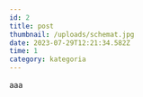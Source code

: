 ```yaml
---
id: 2
title: post
thumbnail: /uploads/schemat.jpg
date: 2023-07-29T12:21:34.582Z
time: 1
category: kategoria
---
```

a﻿aa